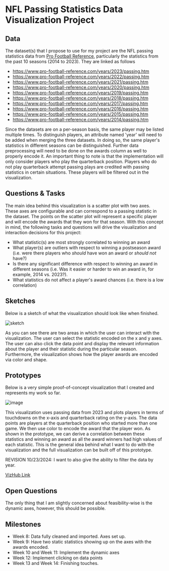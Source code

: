 # NFL Passing Statistics Data Visualization Project

## Data
The dataset(s) that I propose to use for my project are the NFL passing statistics data from [Pro Football Reference](https://www.pro-football-reference.com/), particularly the statistics from the past 10 seasons (2014 to 2023). They are linked as follows
* https://www.pro-football-reference.com/years/2023/passing.htm
* https://www.pro-football-reference.com/years/2022/passing.htm
* https://www.pro-football-reference.com/years/2021/passing.htm
* https://www.pro-football-reference.com/years/2020/passing.htm
* https://www.pro-football-reference.com/years/2019/passing.htm
* https://www.pro-football-reference.com/years/2018/passing.htm
* https://www.pro-football-reference.com/years/2017/passing.htm
* https://www.pro-football-reference.com/years/2016/passing.htm
* https://www.pro-football-reference.com/years/2015/passing.htm
* https://www.pro-football-reference.com/years/2014/passing.htm

Since the datasets are on a per-season basis, the same player may be listed multiple times. To distinguish players, an attribute named 'year' will need to be added when merging the three datasets. In doing so, the same player's statistics in different seasons can be distinguished. Further data preprocessing will need to be done on the awards column as well to properly encode it. An important thing to note is that the implementation will only consider players who play the quarterback position. Players who do not play quarterback attempt passing plays are credited with passing statistics in certain situations. These players will be filtered out in the visualization.

## Questions & Tasks

The main idea behind this visualization is a scatter plot with two axes. These axes are configurable and can correspond to a passing statistic in the dataset. The points on the scatter plot will represent a specific player and will encode the awards that they won for that season. With this concept in mind, the following tasks and questions will drive the visualization and interaction decisions for this project:

* What statistic(s) are most strongly correlated to winning an award
* What player(s) are outliers with respect to winning a postseason award (i.e. were there players who _should_ have won an award or _should not_ have?)
* Is there any significant difference with respect to winning an award in different seasons (i.e. Was it easier or harder to win an award in, for example, 2014 vs. 2023?).
* What statistics do not affect a player's award chances (i.e. there is a low correlation)

## Sketches
Below is a sketch of what the visualization should look like when finished.

![sketch](https://github.com/user-attachments/assets/c8cae5da-71ea-411b-aad0-c27bc6f5f8eb)

As you can see there are two areas in which the user can interact with the visualization. The user can select the statistic encoded on the x and y axes. The user can also click the data point and display the relevant information about the player and their statistic during the particular season. Furthermore, the visualization shows how the player awards are encoded via color and shape. 

## Prototypes
Below is a very simple proof-of-concept visualization that I created and represents my work so far.

![image](https://github.com/user-attachments/assets/6f7001cf-53aa-42a3-9934-246472e9b36c)

This visualization uses passing data from 2023 and plots players in terms of touchdowns on the x-axis and quarterback rating on the y-axis. The data points are players at the quarterback position who started more than one game. We then use color to encode the award that the player won. As shown in the prototype, we can derive a correlation between these statistics and winning an award as all the award winners had high values of each statistic. This is the general idea behind what I want to do with the visualization and the full visualization can be built off of this prototype. 

REVISION 10/23/2024: I want to also give the ability to filter the data by year.

[VizHub Link](https://vizhub.com/SamKarkache/nfl-passing-course-project)

## Open Questions
The only thing that I am slightly concerned about feasibility-wise is the dynamic axes, however, this should be possible. 

## Milestones
* Week 8: Data fully cleaned and imported. Axes set up.
* Week 9: Have two static statistics showing up on the axes with the awards encoded.
* Week 10 and Week 11: Implement the dynamic axes
* Week 12: Implement clicking on data points
* Week 13 and Week 14: Finishing touches.
